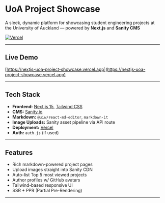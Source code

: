 # UoA Project Showcase

A sleek, dynamic platform for showcasing student engineering projects at the University of Auckland — powered by **Next.js** and **Sanity CMS**

[![Vercel](https://vercelbadge.vercel.app/api/kaezzey/nextjs-UoAProjectShowcase)](https://nextjs-uoa-project-showcase.vercel.app)

---

## Live Demo  
[https://nextjs-uoa-project-showcase.vercel.app](https://nextjs-uoa-project-showcase.vercel.app)

---

## Tech Stack

- **Frontend:** [Next.js 15](https://nextjs.org/), [Tailwind CSS](https://tailwindcss.com/)
- **CMS:** [Sanity.io](https://www.sanity.io/)
- **Markdown:** `@uiw/react-md-editor`, `markdown-it`
- **Image Uploads:** Sanity asset pipeline via API route
- **Deployment:** [Vercel](https://vercel.com)
- **Auth:** `auth.js` (if used)

---

## Features

- Rich markdown-powered project pages
- Upload images straight into Sanity CDN
- Auto-list Top 5 most viewed projects
- Author profiles w/ GitHub avatars
- Tailwind-based responsive UI
- SSR + PPR (Partial Pre-Rendering)

---
